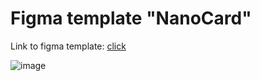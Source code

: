 # Figma template "NanoCard"
Link to figma template: [click](https://www.figma.com/file/6KWEUhKBNXRKXVp7wF9Pql/Untitled?node-id=0%3A1&t=Uydwtxb5PnowRdW5-1)

![image](https://github.com/BLazzeD21/Figma-NanoCard/assets/48865829/1f787c56-47aa-4b9d-a169-c48ead001ee6)

